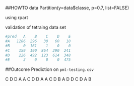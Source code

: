 ##HOWTO
data Partition(y=data$classe, p=0.7, list=FALSE)

using rpart


validation of tetraing data set
```r
#pred   A    B    C    D    E
#A   1286  296   38   60   18
#B      0  161    1    0    0
#C    159  190  864  290  241
#D    226  492  123  614  348
#E      3    0    0    0  475
```

##Outcome Prediction on 
`pml-testing.csv`

C D D A A C D D A A C D B A D D C D A B
